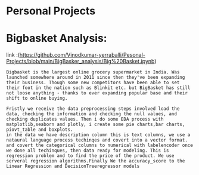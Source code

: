 # Personal Projects

  # Bigbasket Analysis:
  link :(https://github.com/Vinodkumar-yerraballi/Pesonal-Projects/blob/main/BigBasker_analysis/Big%20Basket.ipynb)
    
    Bigbasket is the largest online grocery supermarket in India. Was launched somewhere around in 2011 since then they've been expanding their business. Though some new competitors have been able to set their foot in the nation such as Blinkit etc. but BigBasket has still not loose anything - thanks to ever expanding popular base and their shift to online buying.

    Fristly we receive the data preprocessing steps involved load the data, checking the information and checking the null values, and checking duplicates values. Then i do some EDA process with matplotlib,seaborn and plotly, i create some pie charts,bar charts, piovt_table and boxplots.
    in the data we have description column this is text columns, we use a nataural language process techinqes and covert into a vector format. and covert the categorical columns to numerical with labelencoder once we done all techinques, then data ready for modeling. This is regression problem and to find the price of the product. We use serveral regression algorithms.Finally We the accuracy_score to the Linear Regression and DecisionTreeregressor models 


